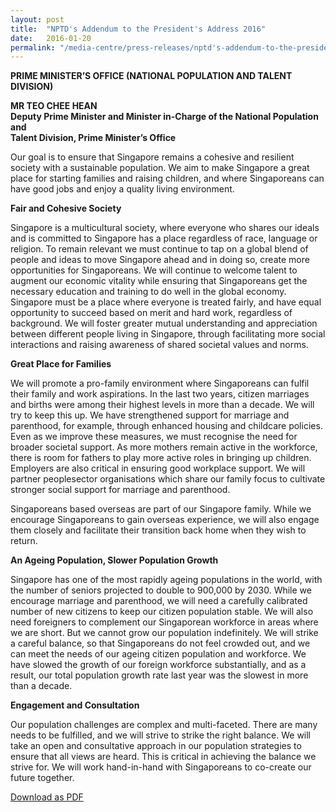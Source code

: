 ```yaml
---
layout: post
title:  "NPTD's Addendum to the President's Address 2016"
date:   2016-01-20
permalink: "/media-centre/press-releases/nptd's-addendum-to-the-president's-address-2016"
---
```


**PRIME MINISTER’S OFFICE (NATIONAL POPULATION AND TALENT DIVISION)**

**MR TEO CHEE HEAN**  
**Deputy Prime Minister and Minister in-Charge of the National Population and  
Talent Division, Prime Minister’s Office**  

Our goal is to ensure that Singapore remains a cohesive and resilient society with a sustainable population. We aim to make Singapore a great place for starting families and raising children, and where Singaporeans can have good jobs and enjoy a quality living environment.

**Fair and Cohesive Society**  

Singapore is a multicultural society, where everyone who shares our ideals and is committed to Singapore has a place regardless of race, language or religion. To remain relevant we must continue to tap on a global blend of people and ideas to move Singapore ahead and in doing so, create more opportunities for Singaporeans. We will continue to welcome talent to augment our economic vitality while ensuring that Singaporeans get the necessary education and training to do well in the global economy. Singapore must be a place where everyone is treated fairly, and have equal opportunity to succeed based on merit and hard work, regardless of background. We will foster greater mutual understanding and appreciation between different people living in Singapore, through facilitating more social interactions and raising awareness of shared societal values and norms.

**Great Place for Families**  

We will promote a pro-family environment where Singaporeans can fulfil their family and work aspirations. In the last two years, citizen marriages and births were among their highest levels in more than a decade. We will try to keep this up. We have strengthened support for marriage and parenthood, for example, through enhanced housing and childcare policies. Even as we improve these measures, we must recognise the need for broader societal support. As more mothers remain active in the workforce, there is room for fathers to play more active roles in bringing up children. Employers are also critical in ensuring good workplace support. We will partner peoplesector organisations which share our family focus to cultivate stronger social support for marriage and parenthood.

Singaporeans based overseas are part of our Singapore family. While we encourage Singaporeans to gain overseas experience, we will also engage them closely and facilitate their transition back home when they wish to return.

**An Ageing Population, Slower Population Growth**  

Singapore has one of the most rapidly ageing populations in the world, with the number of seniors projected to double to 900,000 by 2030. While we encourage marriage and parenthood, we will need a carefully calibrated number of new citizens to keep our citizen population stable. We will also need foreigners to complement our Singaporean workforce in areas where we are short. But we cannot grow our population indefinitely. We will strike a careful balance, so that Singaporeans do not feel crowded out, and we can meet the needs of our ageing citizen population and workforce. We have slowed the growth of our foreign workforce substantially, and as a result, our total population growth rate last year was the slowest in more than a decade.

**Engagement and Consultation**  

Our population challenges are complex and multi-faceted. There are many needs to be fulfilled, and we will strive to strike the right balance. We will take an open and consultative approach in our population strategies to ensure that all views are heard. This is critical in achieving the balance we strive for. We will work hand-in-hand with Singaporeans to co-create our future together.

[Download as PDF](https://github.com/isomerpages/isomerpages-stratgroup/raw/master/images/Press%20Release%20images/PDFs/nptd's-addendum-to-the-president's-address-2016.pdf)
